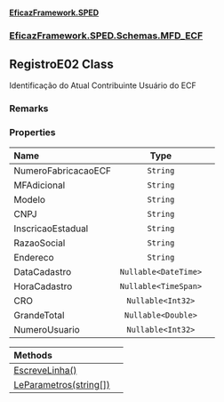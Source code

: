 #### [EficazFramework.SPED](EficazFrameworkSPED.md 'EficazFramework SPED')
### [EficazFramework.SPED.Schemas.MFD_ECF](EficazFramework.SPED.Schemas.MFD_ECF.md 'EficazFramework.SPED.Schemas.MFD_ECF')

## RegistroE02 Class

Identificação do Atual Contribuinte Usuário do ECF

### Remarks
### Properties

| Name | Type | |
| :--- | :---: | :--- |
| NumeroFabricacaoECF | `String` |  |
| MFAdicional | `String` |  |
| Modelo | `String` |  |
| CNPJ | `String` |  |
| InscricaoEstadual | `String` |  |
| RazaoSocial | `String` |  |
| Endereco | `String` |  |
| DataCadastro | `Nullable<DateTime>` |  |
| HoraCadastro | `Nullable<TimeSpan>` |  |
| CRO | `Nullable<Int32>` |  |
| GrandeTotal | `Nullable<Double>` |  |
| NumeroUsuario | `Nullable<Int32>` |  |

| Methods | |
| :--- | :--- |
| [EscreveLinha()](EficazFramework.SPED.Schemas.MFD_ECF/RegistroE02/EscreveLinha().md 'EficazFramework.SPED.Schemas.MFD_ECF.RegistroE02.EscreveLinha()') | |
| [LeParametros(string[])](EficazFramework.SPED.Schemas.MFD_ECF/RegistroE02/LeParametros(string[]).md 'EficazFramework.SPED.Schemas.MFD_ECF.RegistroE02.LeParametros(string[])') | |
